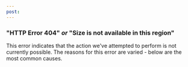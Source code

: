 ```yaml
---
post: 
---
```


### "HTTP Error 404" *or* "Size is not available in this region"

This error indicates that the action we've attempted to perform is not currently possible. The reasons for this error are varied - below are the most common causes.

